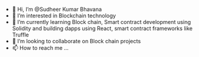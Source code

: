 - 👋 Hi, I’m @Sudheer Kumar Bhavana
- 👀 I’m interested in Blockchain technology
- 🌱 I’m currently learning Block chain, Smart contract development using Solidity and building dapps using React, smart contract frameworks like Truffle
- 💞️ I’m looking to collaborate on Block chain projects
- 📫 How to reach me ...

<!---
sudheer-kumar-bhavana/sudheer-kumar-bhavana is a ✨ special ✨ repository because its `README.md` (this file) appears on your GitHub profile.
You can click the Preview link to take a look at your changes.
--->
